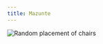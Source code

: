 ```yaml
---
title: Mazunte
---
```


![Random placement of
chairs](http://farm8.staticflickr.com/7340/8988824872_4b630d21ca.jpg)

